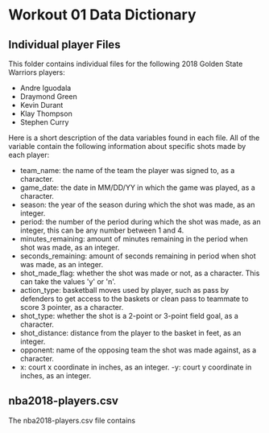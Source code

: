# Workout 01 Data Dictionary

## Individual player Files
This folder contains individual files for the following 2018 Golden State Warriors players:
- Andre Iguodala
- Draymond Green
- Kevin Durant
- Klay Thompson
- Stephen Curry

Here is a short description of the data variables found in each file. All of the variable contain the following information about specific shots made by each player:
- team_name: the name of the team the player was signed to, as a character.
- game_date: the date in MM/DD/YY in which the game was played, as a character.
- season: the year of the season during which the shot was made, as an integer.
- period: the number of the period during which the shot was made, as an integer, this can be any number between 1 and 4.
- minutes_remaining: amount of minutes remaining in the period when shot was made, as an integer.
- seconds_remaining: amount of seconds remaining in period when shot was made, as an integer.
- shot_made_flag: whether the shot was made or not, as a character. This can take the values 'y' or 'n'.
- action_type: basketball moves used by player, such as pass by defenders to get access to the baskets or clean pass to teammate to score 3 pointer, as a character.
- shot_type: whether the shot is a 2-point or 3-point field goal, as a character.
- shot_distance: distance from the player to the basket in feet, as an integer.
- opponent: name of the opposing team the shot was made against, as a character.
- x: court x coordinate in inches, as an integer.
-y: court y coordinate in inches, as an integer.
## nba2018-players.csv
The nba2018-players.csv file contains
